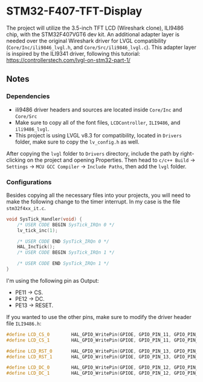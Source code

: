 # STM32-F407-TFT-Display
The project will utilize the 3.5-inch TFT LCD (Wireshark clone), ILI9486 chip, with the STM32F407VGT6 dev kit. An additional adapter layer is needed over the original Wireshark driver for LVGL compatibility (`Core/Inc/ili9846_lvgl.h`, and `Core/Src/ili9846_lvgl.c`). This adapter layer is inspired by the ILI9341 driver, following this tutorial: https://controllerstech.com/lvgl-on-stm32-part-1/
## Notes
### Dependencies
- ili9486 driver headers and sources are located inside `Core/Inc` and `Core/Src`
- Make sure to copy all of the font files, `LCDController`, `ILI9486`, and `ili9486_lvgl`.
- This project is using LVGL v8.3 for compatibility, located in `Drivers` folder, make sure to copy the `lv_config.h` as well.

After copying the `lvgl` folder to `Drivers` directory, include the path by right-clicking on the project and opening Properties. Then head to `c/c++ Build` -> `Settings` -> `MCU GCC Compiler` -> `Include Paths`, then add the `lvgl` folder.
### Configurations
Besides copying all the necessary files into your projects, you will need to make the following change to the timer interrupt. In my case is the file `stm32f4xx_it.c`.
```c
void SysTick_Handler(void) {
	/* USER CODE BEGIN SysTick_IRQn 0 */
	lv_tick_inc(1);

	/* USER CODE END SysTick_IRQn 0 */
	HAL_IncTick();
	/* USER CODE BEGIN SysTick_IRQn 1 */

	/* USER CODE END SysTick_IRQn 1 */
}
```
I'm using the following pin as Output:
- PE11 -> CS.
- PE12 -> DC.
- PE13 -> RESET.
  
If you wanted to use the other pins, make sure to modify the driver header file `ILI9486.h`:
```cpp
#define LCD_CS_0        HAL_GPIO_WritePin(GPIOE, GPIO_PIN_11, GPIO_PIN_RESET);
#define LCD_CS_1        HAL_GPIO_WritePin(GPIOE, GPIO_PIN_11, GPIO_PIN_SET);

#define LCD_RST_0       HAL_GPIO_WritePin(GPIOE, GPIO_PIN_13, GPIO_PIN_RESET);
#define LCD_RST_1       HAL_GPIO_WritePin(GPIOE, GPIO_PIN_13, GPIO_PIN_SET);

#define LCD_DC_0        HAL_GPIO_WritePin(GPIOE, GPIO_PIN_12, GPIO_PIN_RESET);
#define LCD_DC_1        HAL_GPIO_WritePin(GPIOE, GPIO_PIN_12, GPIO_PIN_SET);
```
